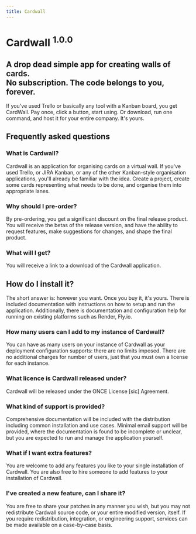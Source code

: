 ```yaml
---
title: Cardwall
---
```


# Cardwall <sup>1.0.0</sup>

## A drop dead simple app for creating walls of cards. <br />No subscription. The code belongs to you, forever.

If you've used Trello or basically any tool with a Kanban board, you get CardWall. Pay once, click a button, start using. Or download, run one command, and host it for your entire company. It's yours.

## Frequently asked questions

### What is Cardwall?

Cardwall is an application for organising cards on a virtual wall. If you've used Trello, or JIRA Kanban, or any of the other Kanban-style organisation applications, you'll already be familiar with the idea. Create a project, create some cards representing what needs to be done, and organise them into appropriate lanes.

### Why should I pre-order?

By pre-ordering, you get a significant discount on the final release product. You will receive the betas of the release version, and have the ability to request features, make suggestions for changes, and shape the final product.

### What will I get?

You will receive a link to a download of the Cardwall application.

## How do I install it?

The short answer is: however you want. Once you buy it, it's yours. There is included documentation with instructions on how to setup and run the application. Additionally, there is documentation and configuration help for running on existing platforms such as Render, Fly.io.

### How many users can I add to my instance of Cardwall?

You can have as many users on your instance of Cardwall as your deployment configuration supports: there are no limits imposed. There are no additional charges for number of users, just that you must own a license for each instance.

### What licence is Cardwall released under?

Cardwall will be released under the ONCE License [sic] Agreement.

### What kind of support is provided?

Comprehensive documentation will be included with the distribution including common installation and use cases. Minimal email support will be provided, where the documentation is found to be incomplete or unclear, but you are expected to run and manage the application yourself.

### What if I want extra features?

You are welcome to add any features you like to your single installation of Cardwall. You are also free to hire someone to add features to your installation of Cardwall.

### I've created a new feature, can I share it?

You are free to share your patches in any manner you wish, but you may not redistribute Cardwall source code, or your entire modified version, itself. If you require redistribution, integration, or engineering support, services can be made available on a case-by-case basis.
